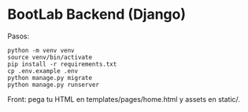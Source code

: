 # BootLab Backend (Django)

Pasos:

```
python -m venv venv
source venv/bin/activate
pip install -r requirements.txt
cp .env.example .env
python manage.py migrate
python manage.py runserver
```

Front: pega tu HTML en templates/pages/home.html y assets en static/.
